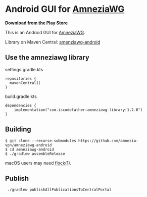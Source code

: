 # Android GUI for [AmneziaWG](https://amnezia.org/learn-more/31_amneziawg)

**[Download from the Play Store](https://play.google.com/store/apps/details?id=org.amnezia.awg)**

This is an Android GUI for [AmneziaWG](https://amnezia.org/learn-more/31_amneziawg).

Library on Maven Central: [amenziawg-android](https://central.sonatype.com/artifact/com.zaneschepke/amneziawg-android)

## Use the amneziawg library

settings.gradle.kts
```
repositories {
  mavenCentral()
}
```

build.gradle.kts
```
dependencies {
    implementation("com.iscodefather:amneziawg-library:1.2.0")
}
```

## Building

```
$ git clone --recurse-submodules https://github.com/amnezia-vpn/amneziawg-android
$ cd amneziawg-android
$ ./gradlew assembleRelease
```

macOS users may need [flock(1)](https://github.com/discoteq/flock).

## Publish

```sh
 ./gradlew publishAllPublicationsToCentralPortal  
```
